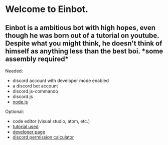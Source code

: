  <h1>Welcome to Einbot.
 
<h2> Einbot is a ambitious bot with high hopes, even though he was born out of a tutorial on youtube. Despite what you might think, he doesn't think of himself as anything less than the best boi. *some assembly required* </h2>
</h1>

Needed: 
- discord account with developer mode enabled 
- a discord bot account 
- discord.js-commando 
- discord.js 
- <a href="https://nodejs.org">node.js</a>


Optional: 
- code editor (visual studio, atom, etc.)
- <a href="https://www.youtube.com/watch?v=9CDPw1lCkJ8">tutorial used </a>
- <a href = "https://discordapp.com/developers/discord">developer page</a>
- <a href = "https://discordapi.com/permissions.html">discord permission calculator</a>
